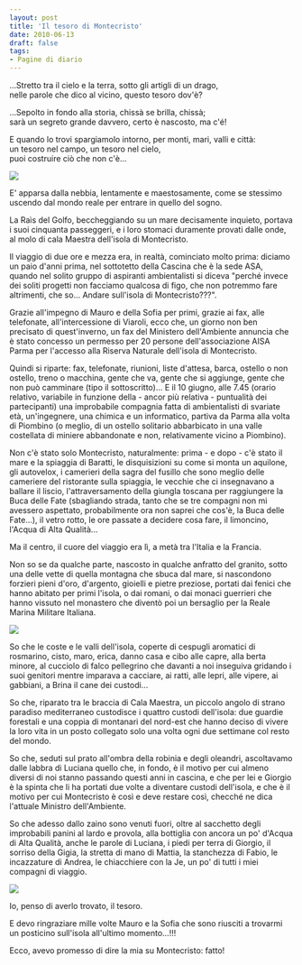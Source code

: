 ```yaml
---
layout: post
title: 'Il tesoro di Montecristo'
date: 2010-06-13
draft: false
tags: 
- Pagine di diario
---
```


  

...Stretto tra il cielo e la terra, sotto gli artigli di un drago,  
nelle parole che dico al vicino, questo tesoro dov'è?  
  
...Sepolto in fondo alla storia, chissà se brilla, chissà;  
sarà un segreto grande davvero, certo è nascosto, ma c'é!  
  
E quando lo trovi spargiamolo intorno, per monti, mari, valli e città:  
un tesoro nel campo, un tesoro nel cielo,  
puoi costruire ciò che non c'è...

  

![](http://www.fornaeffe.net/public/montecristo_1.jpg)

  
E' apparsa dalla nebbia, lentamente e maestosamente, come se stessimo uscendo dal mondo reale per entrare in quello del sogno.  
  
La Raìs del Golfo, beccheggiando su un mare decisamente inquieto, portava i suoi cinquanta passeggeri, e i loro stomaci duramente provati dalle onde, al molo di cala Maestra dell'isola di Montecristo.  
  
Il viaggio di due ore e mezza era, in realtà, cominciato molto prima: diciamo un paio d'anni prima, nel sottotetto della Cascina che è la sede ASA, quando nel solito gruppo di aspiranti ambientalisti si diceva "perché invece dei soliti progetti non facciamo qualcosa di figo, che non potremmo fare altrimenti, che so... Andare sull'isola di Montecristo???".  
  
Grazie all'impegno di Mauro e della Sofia per primi, grazie ai fax, alle telefonate, all'intercessione di Viaroli, ecco che, un giorno non ben precisato di quest'inverno, un fax del Ministero dell'Ambiente annuncia che è stato concesso un permesso per 20 persone dell'associazione AISA Parma per l'accesso alla Riserva Naturale dell'isola di Montecristo.  
  
Quindi si riparte: fax, telefonate, riunioni, liste d'attesa, barca, ostello o non ostello, treno o macchina, gente che va, gente che si aggiunge, gente che non può camminare (tipo il sottoscritto)... E il 10 giugno, alle 7.45 (orario relativo, variabile in funzione della - ancor più relativa - puntualità dei partecipanti) una improbabile compagnia fatta di ambientalisti di svariate età, un'ingegnere, una chimica e un informatico, partiva da Parma alla volta di Piombino (o meglio, di un ostello solitario abbarbicato in una valle costellata di miniere abbandonate e non, relativamente vicino a Piombino).  
  
Non c'è stato solo Montecristo, naturalmente: prima - e dopo - c'è stato il mare e la spiaggia di Baratti, le disquisizioni su come si monta un aquilone, gli autovelox, i camerieri della sagra del fusillo che sono meglio delle cameriere del ristorante sulla spiaggia, le vecchie che ci insegnavano a ballare il liscio, l'attraversamento della giungla toscana per raggiungere la Buca delle Fate (sbagliando strada, tanto che se tre compagni non mi avessero aspettato, probabilmente ora non saprei che cos'è, la Buca delle Fate...), il vetro rotto, le ore passate a decidere cosa fare, il limoncino, l'Acqua di Alta Qualità...  
  
  
Ma il centro, il cuore del viaggio era lì, a metà tra l'Italia e la Francia.  
  
Non so se da qualche parte, nascosto in qualche anfratto del granito, sotto una delle vette di quella montagna che sbuca dal mare, si nascondono forzieri pieni d'oro, d'argento, gioielli e pietre preziose, portati dai fenici che hanno abitato per primi l'isola, o dai romani, o dai monaci guerrieri che hanno vissuto nel monastero che diventò poi un bersaglio per la Reale Marina Militare Italiana.  
  

![](http://www.fornaeffe.net/public/montecristo_2.jpg)

  
So che le coste e le valli dell'isola, coperte di cespugli aromatici di rosmarino, cisto, maro, erica, danno casa e cibo alle capre, alla berta minore, al cucciolo di falco pellegrino che davanti a noi inseguiva gridando i suoi genitori mentre imparava a cacciare, ai ratti, alle lepri, alle vipere, ai gabbiani, a Brina il cane dei custodi...  
  
So che, riparato tra le braccia di Cala Maestra, un piccolo angolo di strano paradiso mediterraneo custodisce i quattro custodi dell'isola: due guardie forestali e una coppia di montanari del nord-est che hanno deciso di vivere la loro vita in un posto collegato solo una volta ogni due settimane col resto del mondo.  
  
So che, seduti sul prato all'ombra della robinia e degli oleandri, ascoltavamo dalle labbra di Luciana quello che, in fondo, è il motivo per cui almeno diversi di noi stanno passando questi anni in cascina, e che per lei e Giorgio è la spinta che li ha portati due volte a diventare custodi dell'isola, e che è il motivo per cui Montecristo è così e deve restare così, checché ne dica l'attuale Ministro dell'Ambiente.  
  
  
So che adesso dallo zaino sono venuti fuori, oltre al sacchetto degli improbabili panini al lardo e provola, alla bottiglia con ancora un po' d'Acqua di Alta Qualità, anche le parole di Luciana, i piedi per terra di Giorgio, il sorriso della Gigia, la stretta di mano di Mattia, la stanchezza di Fabio, le incazzature di Andrea, le chiacchiere con la Je, un po' di tutti i miei compagni di viaggio.  
  

![](http://www.fornaeffe.net/public/montecristo_3.jpg)

  
Io, penso di averlo trovato, il tesoro.  
  
  
E devo ringraziare mille volte Mauro e la Sofia che sono riusciti a trovarmi un posticino sull'isola all'ultimo momento...!!!  
  
  
  
Ecco, avevo promesso di dire la mia su Montecristo: fatto!